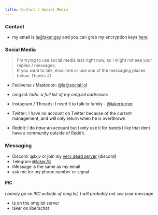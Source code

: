 ```yaml
---
title: Contact / Social Media
---
```

### Contact
- my email is [la@laker.gay](mailto:la@laker.gay) and you can grab my encryption keys [here](/keys).

### Social Media
> I'm trying to use social media less right now, so i might not see your replies / messages. <br>
> If you want to talk, email me or use one of the messaging places below. Thanks :D

- Fediverse / Mastodon: [@la@social.lol](https://social.lol/@la)
- omg.lol: *todo: a full list of my omg.lol addresses*

- Instagram / Threads: I need it to talk to family - [@lakerturner](https://instagram.com/lakerturner)

- Twitter: I have no account on Twitter because of the current management, and will only return when he is overthrown.
- Reddit: I do *have* an account but i only use it for bands i like that dont have a community outside of Reddit.

### Messaging

- Discord: @lxjv or join my [very dead server](https://laker.tech/discord) {discord}
- Telegram [@laker78](https://t.me/laker78)
- iMessage is the same as my email
- ask me for my phone number or signal

#### IRC
*i barely go on IRC outside of omg.lol, I will probably not see your message*
- la on the omg.lol server
- laker on liberachat

